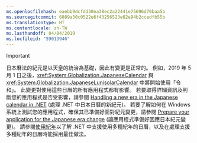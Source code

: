 ```yaml
---
ms.openlocfilehash: eaebb9dcfdd30ea38ec2a22441e75696d70baa5b
ms.sourcegitcommit: 6089a30c0522e6f43256523e82e94b2ccedfb55b
ms.translationtype: HT
ms.contentlocale: zh-TW
ms.lasthandoff: 04/04/2019
ms.locfileid: "59013946"
---
```


> [!IMPORTANT]
>  日本曆法的紀元是以天皇的統治為基礎，因此有變更是正常的。 例如，2019 年 5 月 1 日之後，<xref:System.Globalization.JapaneseCalendar> 與 <xref:System.Globalization.JapaneseLunisolarCalendar> 中將開始使用「令和」。 此變更對使用這些日曆的所有應用程式都有影響。 若要取得詳細資訊及判斷您的應用程式是否受影響，請參閱 [Handling a new era in the Japanese calendar in .NET](https://devblogs.microsoft.com/dotnet/handling-a-new-era-in-the-japanese-calendar-in-net/) (處理 .NET 中日本日曆的新紀元)。 若要了解如何在 Windows 系統上測試您的應用程式，確保其已準備好面對紀元變更，請參閱 [Prepare your application for the Japanese era change](/windows/uwp/design/globalizing/japanese-era-change) (讓應用程式準備好因應日本紀元變更)。 請參閱[使用紀年](~/docs/standard/datetime/working-with-calendars.md#working-with-eras)以了解 .NET 中支援使用多種紀年的日曆，以及在處理支援多種紀年的日曆時能採用最佳做法。
